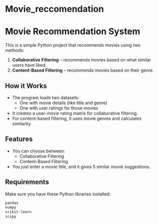 # Movie_reccomendation
# Movie Recommendation System

This is a simple Python project that recommends movies using two methods:
1. **Collaborative Filtering** – recommends movies based on what similar users have liked.
2. **Content-Based Filtering** – recommends movies based on their genre.

## How it Works

- The program loads two datasets:
  - One with movie details (like title and genre)
  - One with user ratings for those movies
- It creates a user-movie rating matrix for collaborative filtering.
- For content-based filtering, it uses movie genres and calculates similarity.

## Features

- You can choose between:
  - Collaborative Filtering
  - Content-Based Filtering
- You just enter a movie title, and it gives 5 similar movie suggestions.

## Requirements

Make sure you have these Python libraries installed:
```bash
pandas
numpy
scikit-learn
scipy
